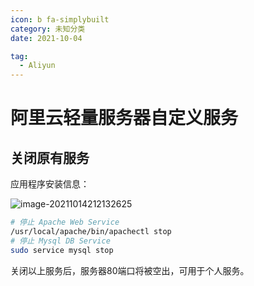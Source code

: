 ```yaml
---
icon: b fa-simplybuilt
category: 未知分类
date: 2021-10-04

tag:
  - Aliyun
---
```


# 阿里云轻量服务器自定义服务

## 关闭原有服务

应用程序安装信息：

![image-20211014212132625](https://gitee.com/yzketx/image-markdown/raw/master/img/202110142121753.png)

```bash
# 停止 Apache Web Service
/usr/local/apache/bin/apachectl stop
# 停止 Mysql DB Service
sudo service mysql stop
```

关闭以上服务后，服务器80端口将被空出，可用于个人服务。

